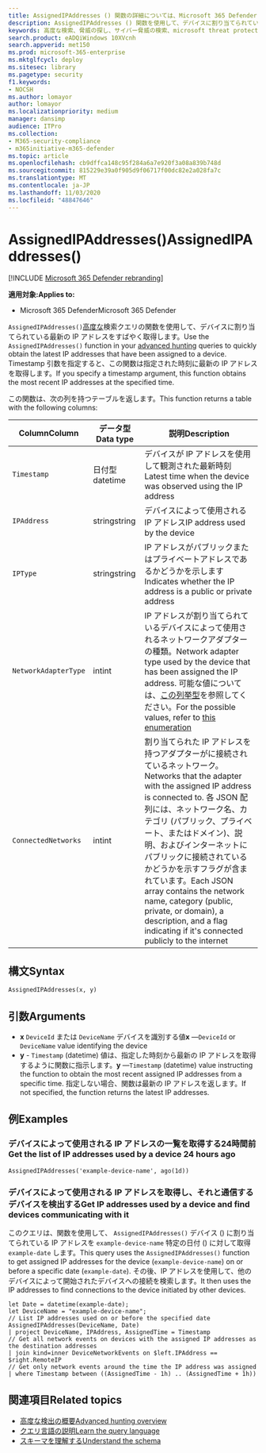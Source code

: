 ```yaml
---
title: AssignedIPAddresses () 関数の詳細については、Microsoft 365 Defender をお探しください。
description: AssignedIPAddresses () 関数を使用して、デバイスに割り当てられている最新の IP アドレスを取得する方法について説明します。
keywords: 高度な検索、脅威の探し、サイバー脅威の検索、microsoft threat protection、microsoft 365、mtp、m365、search、query、テレメトリ、スキーマ参照、kusto、FileProfile、file profile、function、エンリッチメント
search.product: eADQiWindows 10XVcnh
search.appverid: met150
ms.prod: microsoft-365-enterprise
ms.mktglfcycl: deploy
ms.sitesec: library
ms.pagetype: security
f1.keywords:
- NOCSH
ms.author: lomayor
author: lomayor
ms.localizationpriority: medium
manager: dansimp
audience: ITPro
ms.collection:
- M365-security-compliance
- m365initiative-m365-defender
ms.topic: article
ms.openlocfilehash: cb9dffca148c95f284a6a7e920f3a08a839b748d
ms.sourcegitcommit: 815229e39a0f905d9f06717f00dc82e2a028fa7c
ms.translationtype: MT
ms.contentlocale: ja-JP
ms.lasthandoff: 11/03/2020
ms.locfileid: "48847646"
---
```

# <a name="assignedipaddresses"></a><span data-ttu-id="825da-104">AssignedIPAddresses()</span><span class="sxs-lookup"><span data-stu-id="825da-104">AssignedIPAddresses()</span></span>

[!INCLUDE [Microsoft 365 Defender rebranding](../includes/microsoft-defender.md)]


<span data-ttu-id="825da-105">**適用対象:**</span><span class="sxs-lookup"><span data-stu-id="825da-105">**Applies to:**</span></span>
- <span data-ttu-id="825da-106">Microsoft 365 Defender</span><span class="sxs-lookup"><span data-stu-id="825da-106">Microsoft 365 Defender</span></span>

<span data-ttu-id="825da-107">`AssignedIPAddresses()`[高度な](advanced-hunting-overview.md)検索クエリの関数を使用して、デバイスに割り当てられている最新の IP アドレスをすばやく取得します。</span><span class="sxs-lookup"><span data-stu-id="825da-107">Use the `AssignedIPAddresses()` function in your [advanced hunting](advanced-hunting-overview.md) queries to quickly obtain the latest IP addresses that have been assigned to a device.</span></span> <span data-ttu-id="825da-108">Timestamp 引数を指定すると、この関数は指定された時刻に最新の IP アドレスを取得します。</span><span class="sxs-lookup"><span data-stu-id="825da-108">If you specify a timestamp argument, this function obtains the most recent IP addresses at the specified time.</span></span> 

<span data-ttu-id="825da-109">この関数は、次の列を持つテーブルを返します。</span><span class="sxs-lookup"><span data-stu-id="825da-109">This function returns a table with the following columns:</span></span>

| <span data-ttu-id="825da-110">Column</span><span class="sxs-lookup"><span data-stu-id="825da-110">Column</span></span> | <span data-ttu-id="825da-111">データ型</span><span class="sxs-lookup"><span data-stu-id="825da-111">Data type</span></span> | <span data-ttu-id="825da-112">説明</span><span class="sxs-lookup"><span data-stu-id="825da-112">Description</span></span> |
|------------|-------------|-------------|
| `Timestamp` | <span data-ttu-id="825da-113">日付型</span><span class="sxs-lookup"><span data-stu-id="825da-113">datetime</span></span> | <span data-ttu-id="825da-114">デバイスが IP アドレスを使用して観測された最新時刻</span><span class="sxs-lookup"><span data-stu-id="825da-114">Latest time when the device was observed using the IP address</span></span> |
| `IPAddress` | <span data-ttu-id="825da-115">string</span><span class="sxs-lookup"><span data-stu-id="825da-115">string</span></span> | <span data-ttu-id="825da-116">デバイスによって使用される IP アドレス</span><span class="sxs-lookup"><span data-stu-id="825da-116">IP address used by the device</span></span> |
| `IPType` | <span data-ttu-id="825da-117">string</span><span class="sxs-lookup"><span data-stu-id="825da-117">string</span></span> | <span data-ttu-id="825da-118">IP アドレスがパブリックまたはプライベートアドレスであるかどうかを示します</span><span class="sxs-lookup"><span data-stu-id="825da-118">Indicates whether the IP address is a public or private address</span></span> |
| `NetworkAdapterType` | <span data-ttu-id="825da-119">int</span><span class="sxs-lookup"><span data-stu-id="825da-119">int</span></span> | <span data-ttu-id="825da-120">IP アドレスが割り当てられているデバイスによって使用されるネットワークアダプターの種類。</span><span class="sxs-lookup"><span data-stu-id="825da-120">Network adapter type used by the device that has been assigned the IP address.</span></span> <span data-ttu-id="825da-121">可能な値については、[この列挙型](https://docs.microsoft.com/dotnet/api/system.net.networkinformation.networkinterfacetype)を参照してください。</span><span class="sxs-lookup"><span data-stu-id="825da-121">For the possible values, refer to [this enumeration](https://docs.microsoft.com/dotnet/api/system.net.networkinformation.networkinterfacetype)</span></span> |
| `ConnectedNetworks` | <span data-ttu-id="825da-122">int</span><span class="sxs-lookup"><span data-stu-id="825da-122">int</span></span> | <span data-ttu-id="825da-123">割り当てられた IP アドレスを持つアダプターがに接続されているネットワーク。</span><span class="sxs-lookup"><span data-stu-id="825da-123">Networks that the adapter with the assigned IP address is connected to.</span></span> <span data-ttu-id="825da-124">各 JSON 配列には、ネットワーク名、カテゴリ (パブリック、プライベート、またはドメイン)、説明、およびインターネットにパブリックに接続されているかどうかを示すフラグが含まれています。</span><span class="sxs-lookup"><span data-stu-id="825da-124">Each JSON array contains the network name, category (public, private, or domain), a description, and a flag indicating if it's connected publicly to the internet</span></span> |

## <a name="syntax"></a><span data-ttu-id="825da-125">構文</span><span class="sxs-lookup"><span data-stu-id="825da-125">Syntax</span></span>

```kusto
AssignedIPAddresses(x, y)
```

## <a name="arguments"></a><span data-ttu-id="825da-126">引数</span><span class="sxs-lookup"><span data-stu-id="825da-126">Arguments</span></span>

- <span data-ttu-id="825da-127">**x** `DeviceId` または `DeviceName` デバイスを識別する値</span><span class="sxs-lookup"><span data-stu-id="825da-127">**x** —`DeviceId` or `DeviceName` value identifying the device</span></span>
- <span data-ttu-id="825da-128">**y** - `Timestamp` (datetime) 値は、指定した時刻から最新の IP アドレスを取得するように関数に指示します。</span><span class="sxs-lookup"><span data-stu-id="825da-128">**y** —`Timestamp` (datetime) value instructing the function to obtain the most recent assigned IP addresses from a specific time.</span></span> <span data-ttu-id="825da-129">指定しない場合、関数は最新の IP アドレスを返します。</span><span class="sxs-lookup"><span data-stu-id="825da-129">If not specified, the function returns the latest IP addresses.</span></span>

## <a name="examples"></a><span data-ttu-id="825da-130">例</span><span class="sxs-lookup"><span data-stu-id="825da-130">Examples</span></span>

### <a name="get-the-list-of-ip-addresses-used-by-a-device-24-hours-ago"></a><span data-ttu-id="825da-131">デバイスによって使用される IP アドレスの一覧を取得する24時間前</span><span class="sxs-lookup"><span data-stu-id="825da-131">Get the list of IP addresses used by a device 24 hours ago</span></span>

```kusto
AssignedIPAddresses('example-device-name', ago(1d))
```

### <a name="get-ip-addresses-used-by-a-device-and-find-devices-communicating-with-it"></a><span data-ttu-id="825da-132">デバイスによって使用される IP アドレスを取得し、それと通信するデバイスを検出する</span><span class="sxs-lookup"><span data-stu-id="825da-132">Get IP addresses used by a device and find devices communicating with it</span></span>
<span data-ttu-id="825da-133">このクエリは、関数を使用して、 `AssignedIPAddresses()` デバイス () に割り当てられている IP アドレスを `example-device-name` 特定の日付 () に対して取得 `example-date` します。</span><span class="sxs-lookup"><span data-stu-id="825da-133">This query uses the `AssignedIPAddresses()` function to get assigned IP addresses for the device (`example-device-name`) on or before a specific date (`example-date`).</span></span> <span data-ttu-id="825da-134">その後、IP アドレスを使用して、他のデバイスによって開始されたデバイスへの接続を検索します。</span><span class="sxs-lookup"><span data-stu-id="825da-134">It then uses the IP addresses to find connections to the device initiated by other devices.</span></span> 

```kusto
let Date = datetime(example-date);
let DeviceName = "example-device-name";
// List IP addresses used on or before the specified date
AssignedIPAddresses(DeviceName, Date)
| project DeviceName, IPAddress, AssignedTime = Timestamp 
// Get all network events on devices with the assigned IP addresses as the destination addresses
| join kind=inner DeviceNetworkEvents on $left.IPAddress == $right.RemoteIP
// Get only network events around the time the IP address was assigned
| where Timestamp between ((AssignedTime - 1h) .. (AssignedTime + 1h))
```

## <a name="related-topics"></a><span data-ttu-id="825da-135">関連項目</span><span class="sxs-lookup"><span data-stu-id="825da-135">Related topics</span></span>
- [<span data-ttu-id="825da-136">高度な検出の概要</span><span class="sxs-lookup"><span data-stu-id="825da-136">Advanced hunting overview</span></span>](advanced-hunting-overview.md)
- [<span data-ttu-id="825da-137">クエリ言語の説明</span><span class="sxs-lookup"><span data-stu-id="825da-137">Learn the query language</span></span>](advanced-hunting-query-language.md)
- [<span data-ttu-id="825da-138">スキーマを理解する</span><span class="sxs-lookup"><span data-stu-id="825da-138">Understand the schema</span></span>](advanced-hunting-schema-tables.md)
